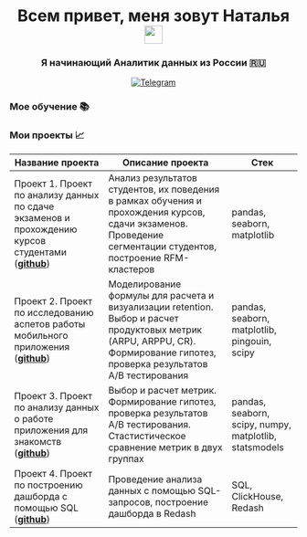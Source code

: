 <h1 align="center">Всем привет, меня зовут Наталья</a>
<img src="https://github.com/blackcater/blackcater/raw/main/images/Hi.gif" height="32"/></h1>
<h3 align="center">Я начинающий Аналитик данных из России 🇷🇺</h3>

<div align="center">

  <a href="">[![Telegram](https://img.shields.io/badge/-Telegram-27A7E7?style=for-the-badge&logo=telegram)](https://t.me/natt_ish)</a>

</div>

### Мое обучение 📚


### Мои проекты 📈

|Название проекта| Описание проекта| Стек|
|----------------|-----------------|-----|
|Проект 1.  Проект по анализу данных по сдаче экзаменов и прохождению курсов студентами  (__[github]()__)|Анализ результатов студентов, их поведения в рамках обучения и прохождения курсов, сдачи экзаменов. Проведение сегментации студентов, построение RFM-кластеров|pandas, seaborn, matplotlib|
|Проект 2. Проект по исследованию аспетов работы мобильного приложения (__[github]()__)|Моделирование формулы для расчета и визуализации retention. Выбор и расчет продуктовых метрик (ARPU, ARPPU, CR). Формирование гипотез, проверка результатов A/B тестирования|pandas, seaborn, matplotlib, pingouin, scipy|
|Проект 3. Проект по анализу данных о работе приложения для знакомств (__[github]()__)|Выбор и расчет метрик. Формирование гипотез, проверка результатов A/B тестирования. Стастистическое сравнение метрик в двух группах|pandas, seaborn, scipy, numpy, matplotlib, statsmodels|
|Проект 4. Проект по построению дашборда с помощью SQL (__[github]()__)|Проведение анализа данных с помощью SQL-запросов, построение дашборда в Redash|SQL, ClickHouse, Redash|

